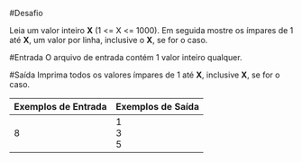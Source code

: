 #Desafio

Leia um valor inteiro **X** (1 <= X <= 1000). Em
seguida mostre os ímpares de 1 até **X**, um valor por
linha, inclusive o **X**, se for o caso.

#Entrada
O arquivo de entrada contém 1 valor inteiro qualquer.

#Saída
Imprima todos os valores ímpares de 1 até **X**,
inclusive **X**, se for o caso.

|    Exemplos de Entrada      | Exemplos de Saída | 
|-----------------------------|-------------------|
|8|1<br/>3<br/>5|